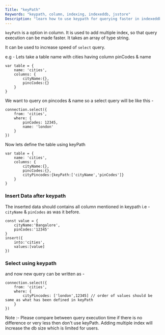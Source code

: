 ```yaml
---
Title: "keyPath"
Keywords: "keypath, column, indexing, indexeddb, jsstore"
Description: "learn how to use keypath for querying faster in indexeddb"
---
```


`keyPath` is a option in column. It is used to add multiple index, so that query execution can be made faster. It takes an array of type string.

It can be used to increase speed of `select` query.

e.g - Lets take a table name with cities having column pinCodes & name

```
var table = {
    name: 'cities',
    columns: {
        cityName:{},
        pincCodes:{}
    }
}

```

We want to query on pincodes & name so a select query will be like this - 

```
connection.select({
    from: 'cities',
    where: {
        pinCodes: 12345,
        name: 'london'
    }
})
```

Now lets define the table using keyPath 

```
var table = {
    name: 'cities',
    columns: {
        cityName:{},
        pincCodes:{},
        cityPincodes:{keyPath:['cityName','pinCodes']}
    }
}

```

### Insert Data after keypath

The inserted data should contains all column mentioned in keypath i.e - `cityName` & `pinCodes` as was it before.

```
const value = {
    cityName:'Bangalore',
    pinCodes:'12345'
}
insert({
    into:'cities',
    values:[value]
})
```

### Select using keypath

and now new query can be written as - 

```
connection.select({
    from: 'cities',
    where: {
        cityPincodes: ['london',12345] // order of values should be same as what has been defined in keyPath
    }
})
```

Note :- Please compare between query execution time if there is no difference or very less then don't use keyPath. Adding multiple index will increase the db size which is limited for users.